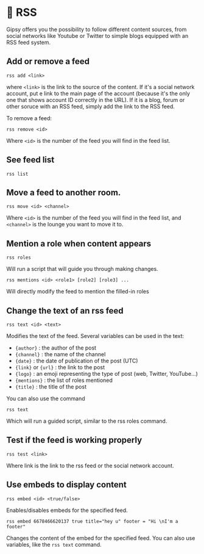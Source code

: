 <!--
Ce programme est régi par la licence CeCILL soumise au droit français et
respectant les principes de diffusion des logiciels libres. Vous pouvez
utiliser, modifier et/ou redistribuer ce programme sous les conditions
de la licence CeCILL diffusée sur le site "http://www.cecill.info".
-->

# 📰 RSS

Gipsy offers you the possibility to follow different content sources, from social networks like Youtube or Twitter to simple blogs equipped with an RSS feed system.

## Add or remove a feed

```
rss add <link>
```

where `<link>` is the link to the source of the content. If it's a social network account, put e link to the main page of the account (because it's the only one that shows account ID correctly in the URL). If it is a blog, forum or other soruce with an RSS feed, simply add the link to the RSS feed.

To remove a feed:

```
rss remove <id>
```

Where `<id>` is the number of the feed you will find in the feed list.

## See feed list

```
rss list
```

## Move a feed to another room.

```
rss move <id> <channel>
```

Where `<id>` is the number of the feed you will find in the feed list, and `<channel>` is the lounge you want to move it to.

## Mention a role when content appears

```
rss roles
```

Will run a script that will guide you through making changes.

```
rss mentions <id> <role1> [role2] [role3] ...
```

Will directly modify the feed to mention the filled-in roles

## Change the text of an rss feed

```
rss text <id> <text>
```

Modifies the text of the feed. Several variables can be used in the text:

* `{author}` : the author of the post
* `{channel}` : the name of the channel
* `{date}` : the date of publication of the post (UTC)
* `{link}` or `{url}` : the link to the post
* `{logo}` : an emoji representing the type of post (web, Twitter, YouTube...)
* `{mentions}` : the list of roles mentioned
* `{title}` : the title of the post

You can also use the command

```
rss text
```

Which will run a guided script, similar to the rss roles command.

## Test if the feed is working properly

```
rss test <link>
```

Where link is the link to the rss feed or the social network account.

## Use embeds to display content

```
rss embed <id> <true/false>
```

Enables/disables embeds for the specified feed.

```
rss embed 6678466620137 true title="hey u" footer = "Hi \nI'm a footer"
```

Changes the content of the embed for the specified feed. You can also use variables, like the `rss text` command.
